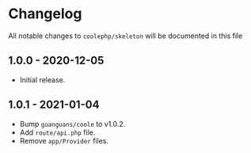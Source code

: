 # Changelog

All notable changes to `coolephp/skeleton` will be documented in this file

## 1.0.0 - 2020-12-05

* Initial release.

## 1.0.1 - 2021-01-04

* Bump `guanguans/coole` to v1.0.2.
* Add `route/api.php` file.
* Remove `app/Provider` files.
